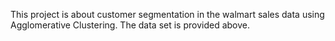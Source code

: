 This project is about customer segmentation in the walmart sales data using Agglomerative Clustering.
The data set is provided above.
